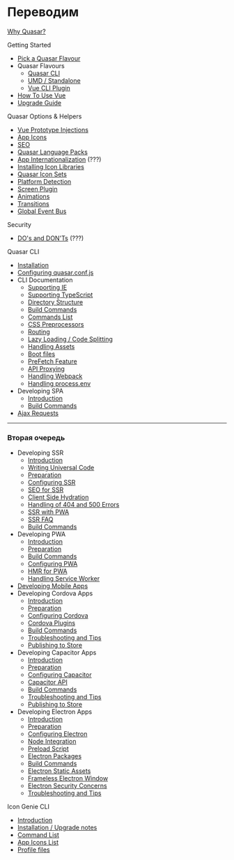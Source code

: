 # Переводим

[Why Quasar?](https://quasar.dev/introduction-to-quasar)

Getting Started
* [Pick a Quasar Flavour](https://quasar.dev/start/pick-quasar-flavour#Introduction)
* Quasar Flavours
  * [Quasar CLI](https://quasar.dev/start/quasar-cli)
  * [UMD / Standalone](https://quasar.dev/start/umd)
  * [Vue CLI Plugin](https://quasar.dev/start/vue-cli-plugin)
* [How To Use Vue](https://quasar.dev/start/how-to-use-vue#Introduction)
* [Upgrade Guide](https://quasar.dev/start/upgrade-guide)

Quasar Options & Helpers
* [Vue Prototype Injections](https://quasar.dev/options/vue-prototype-injections#Introduction)
* [App Icons](https://quasar.dev/options/app-icons)
* [SEO](https://quasar.dev/options/seo)
* [Quasar Language Packs](https://quasar.dev/options/quasar-language-packs)
* [App Internationalization](https://quasar.dev/options/app-internationalization#Introduction)  (???)
* [Installing Icon Libraries](https://quasar.dev/options/installing-icon-libraries)
* [Quasar Icon Sets](https://quasar.dev/options/quasar-icon-sets#Introduction)
* [Platform Detection](https://quasar.dev/options/platform-detection)
* [Screen Plugin](https://quasar.dev/options/screen-plugin)
* [Animations](https://quasar.dev/options/animations#Introduction)
* [Transitions](https://quasar.dev/options/transitions#Introduction)
* [Global Event Bus](https://quasar.dev/options/global-event-bus#Introduction)

Security
* [DO's and DON'Ts](https://quasar.dev/security/dos-and-donts#Introduction) (???)

Quasar CLI
* [Installation](https://quasar.dev/quasar-cli/installation#Introduction)
* [Configuring quasar.conf.js](https://quasar.dev/quasar-cli/quasar-conf-js#Introduction)
* CLI Documentation
   * [Supporting IE](https://quasar.dev/quasar-cli/cli-documentation/supporting-ie)
   * [Supporting TypeScript](https://quasar.dev/quasar-cli/cli-documentation/supporting-ts#Introduction)
   * [Directory Structure](https://quasar.dev/quasar-cli/cli-documentation/directory-structure#Introduction)
   * [Build Commands](https://quasar.dev/quasar-cli/cli-documentation/build-commands#Introduction)
   * [Commands List](https://quasar.dev/quasar-cli/cli-documentation/commands-list#Introduction)
   * [CSS Preprocessors](https://quasar.dev/quasar-cli/cli-documentation/css-preprocessors#Introduction)
   * [Routing](https://quasar.dev/quasar-cli/cli-documentation/routing#Introduction)
   * [Lazy Loading / Code Splitting](https://quasar.dev/quasar-cli/cli-documentation/lazy-loading#Introduction)
   * [Handling Assets](https://quasar.dev/quasar-cli/cli-documentation/handling-assets#Introduction)
   * [Boot files](https://quasar.dev/quasar-cli/cli-documentation/boot-files#Introduction)
   * [PreFetch Feature](https://quasar.dev/quasar-cli/cli-documentation/prefetch-feature#Introduction)
   * [API Proxying](https://quasar.dev/quasar-cli/cli-documentation/api-proxying#Introduction)
   * [Handling Webpack](https://quasar.dev/quasar-cli/cli-documentation/handling-webpack#Introduction)
   * [Handling process.env](https://quasar.dev/quasar-cli/cli-documentation/handling-process-env#Introduction)
* Developing SPA
   * [Introduction](https://quasar.dev/quasar-cli/developing-spa/introduction#Introduction)
   * [Build Commands](https://quasar.dev/quasar-cli/developing-spa/build-commands#Introduction)
* [Ajax Requests](https://quasar.dev/quasar-cli/ajax-requests#Introduction)

--- 

### Вторая очередь

* Developing SSR
   * [Introduction](https://quasar.dev/quasar-cli/developing-ssr/introduction#Introduction)
   * [Writing Universal Code](https://quasar.dev/quasar-cli/developing-ssr/writing-universal-code#Introduction)
   * [Preparation](https://quasar.dev/quasar-cli/developing-ssr/preparation#Introduction)
   * [Configuring SSR](https://quasar.dev/quasar-cli/developing-ssr/configuring-ssr#Introduction)
   * [SEO for SSR](https://quasar.dev/quasar-cli/developing-ssr/seo-for-ssr#Introduction)
   * [Client Side Hydration](https://quasar.dev/quasar-cli/developing-ssr/client-side-hydration#Introduction)
   * [Handling of 404 and 500 Errors](https://quasar.dev/quasar-cli/developing-ssr/handling-404-and-500-errors#Introduction)
   * [SSR with PWA](https://quasar.dev/quasar-cli/developing-ssr/ssr-with-pwa#Introduction)
   * [SSR FAQ](https://quasar.dev/quasar-cli/developing-ssr/ssr-frequently-asked-questions#Introduction)
   * [Build Commands](https://quasar.dev/quasar-cli/developing-ssr/build-commands#Introduction)
* Developing PWA
   * [Introduction](https://quasar.dev/quasar-cli/developing-pwa/introduction#Introduction)
   * [Preparation](https://quasar.dev/quasar-cli/developing-pwa/preparation#Introduction)
   * [Build Commands](https://quasar.dev/quasar-cli/developing-pwa/build-commands#Introduction)
   * [Configuring PWA](https://quasar.dev/quasar-cli/developing-pwa/configuring-pwa#Introduction)
   * [HMR for PWA](https://quasar.dev/quasar-cli/developing-pwa/hmr-for-dev#Introduction)
   * [Handling Service Worker](https://quasar.dev/quasar-cli/developing-pwa/handling-service-worker#Introduction)
* [Developing Mobile Apps](https://quasar.dev/quasar-cli/developing-mobile-apps#Introduction)
* Developing Cordova Apps
  * [Introduction](https://quasar.dev/quasar-cli/developing-cordova-apps/introduction#Introduction)
   * [Preparation](https://quasar.dev/quasar-cli/developing-cordova-apps/preparation#Introduction)
   * [Configuring Cordova](https://quasar.dev/quasar-cli/developing-cordova-apps/configuring-cordova#Introduction)
   * [Cordova Plugins](https://quasar.dev/quasar-cli/developing-cordova-apps/cordova-plugins#Introduction)
   * [Build Commands](https://quasar.dev/quasar-cli/developing-pwa/build-commands#Introduction)
   * [Troubleshooting and Tips](https://quasar.dev/quasar-cli/developing-cordova-apps/troubleshooting-and-tips#Introduction)
   * [Publishing to Store](https://quasar.dev/quasar-cli/developing-cordova-apps/publishing-to-store#Introduction)
* Developing Capacitor Apps
  * [Introduction](https://quasar.dev/quasar-cli/developing-capacitor-apps/introduction#Introduction)
   * [Preparation](https://quasar.dev/quasar-cli/developing-capacitor-apps/preparation#Introduction)
   * [Configuring Capacitor](https://quasar.dev/quasar-cli/developing-capacitor-apps/configuring-capacitor#Introduction)
   * [Capacitor API](https://quasar.dev/quasar-cli/developing-capacitor-apps/capacitor-api#Introduction)
   * [Build Commands](https://quasar.dev/quasar-cli/developing-capacitor-apps/build-commands#Introduction)
   * [Troubleshooting and Tips](https://quasar.dev/quasar-cli/developing-capacitor-apps/troubleshooting-and-tips#Introduction)
   * [Publishing to Store](https://quasar.dev/quasar-cli/developing-capacitor-apps/publishing-to-store#Introduction)
* Developing Electron Apps
  * [Introduction](https://quasar.dev/quasar-cli/developing-electron-apps/introduction#Introduction)
   * [Preparation](https://quasar.dev/quasar-cli/developing-electron-apps/preparation#Introduction)
   * [Configuring Electron](https://quasar.dev/quasar-cli/developing-electron-apps/configuring-electron#Introduction)
   * [Node Integration](https://quasar.dev/quasar-cli/developing-electron-apps/node-integration#Introduction)
   * [Preload Script](https://quasar.dev/quasar-cli/developing-electron-apps/electron-preload-script#Introduction)
   * [Electron Packages](https://quasar.dev/quasar-cli/developing-electron-apps/electron-packages#Introduction)
   * [Build Commands](https://quasar.dev/quasar-cli/developing-electron-apps/build-commands#Introduction)
   * [Electron Static Assets](https://quasar.dev/quasar-cli/developing-electron-apps/electron-static-assets#Introduction)
   * [Frameless Electron Window](https://quasar.dev/quasar-cli/developing-electron-apps/frameless-electron-window#Introduction)
   * [Electron Security Concerns](https://quasar.dev/quasar-cli/developing-electron-apps/electron-security-concerns#Introduction)
   * [Troubleshooting and Tips](https://quasar.dev/quasar-cli/developing-electron-apps/troubleshooting-and-tips#Introduction)


Icon Genie CLI
   * [Introduction](https://quasar.dev/icongenie/introduction#Introduction)
   * [Installation / Upgrade notes](https://quasar.dev/icongenie/installation#Introduction)
   * [Command List](https://quasar.dev/icongenie/command-list#Introduction)
   * [App Icons List](https://quasar.dev/icongenie/app-icons-list#Introduction)
   * [Profile files](https://quasar.dev/icongenie/profile-files#Introduction)
